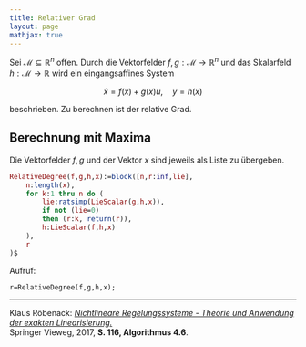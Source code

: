 ```yaml
---
title: Relativer Grad
layout: page
mathjax: true
---
```


Sei $\mathcal{M}\subseteq\mathbb{R}^n$ offen. 
Durch die Vektorfelder $f,g:\mathcal{M}\to\mathbb{R}^n$ und das Skalarfeld $h:\mathcal{M}\to\mathbb{R}$ wird ein eingangsaffines System

$$
 \dot{x}=f(x)+g(x)u,\quad y=h(x)
$$

beschrieben. Zu berechnen ist der relative Grad.

## Berechnung mit Maxima

Die Vektorfelder $f,g$ und der Vektor $x$ sind jeweils als Liste zu übergeben.

```maxima
RelativeDegree(f,g,h,x):=block([n,r:inf,lie],
    n:length(x),
    for k:1 thru n do (
        lie:ratsimp(LieScalar(g,h,x)),
        if not (lie=0)
        then (r:k, return(r)),
        h:LieScalar(f,h,x) 
    ),
    r
)$
```

Aufruf:

```
r=RelativeDegree(f,g,h,x);
```

---

Klaus Röbenack:
[*Nichtlineare Regelungssysteme - Theorie und Anwendung der exakten Linearisierung.*](https://link.springer.com/book/10.1007/978-3-662-44091-9)   
Springer Vieweg, 2017, **S. 116, Algorithmus 4.6**.